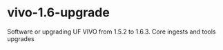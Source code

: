vivo-1.6-upgrade
================

Software or upgrading UF VIVO from 1.5.2 to 1.6.3.  Core ingests and tools upgrades

